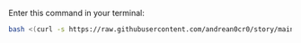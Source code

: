Enter this command in your terminal:

```bash
bash <(curl -s https://raw.githubusercontent.com/andrean0cr0/story/main/install_story.sh)
```
